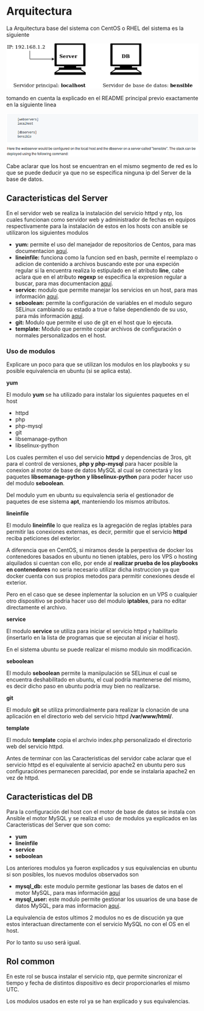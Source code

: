 # Arquitectura #

La Arquitectura base del sistema con CentOS o RHEL del sistema es la siguiente

![alt-text](/img/structure.png)

tomando en cuenta la explicado en el README principal previo exactamente en la siguiente linea

![alt-text](/img/Prev_README.png)

Cabe aclarar que los host se encuentran en el mismo segmento de red es lo que se puede deducir ya que no se especifica ninguna ip del Server de la base de datos.

## Caracteristicas del Server ##

En el servidor web se realiza la instalación del servicio httpd y ntp, los cuales funcionan como servidor web y administrador de fechas en equipos respectivamente para la instalación de estos en los hosts con ansible se utilizaron los siguientes modulos

- **yum:** permite el uso del manejador de repositorios de Centos, para mas documentacion [aquí](http://docs.ansible.com/ansible/latest/yum_module.html).
- **lineinfile:** funciona como la funcion sed en bash, permite el reemplazo o adicion de contenido a archivos buscando este por una expeción regular si la encuentra realiza lo estipulado en el atributo **line**, cabe aclara que en el atributo **regexp** se especifica la expresion regular a buscar, para mas documentacion [aquí](http://docs.ansible.com/ansible/latest/lineinfile_module.html).
- **service:** modulo que permite manejar los servicios en un host, para mas información [aquí](http://docs.ansible.com/ansible/latest/service_module.html).
- **seboolean:** permite la configuración de variables en el modulo seguro SELinux cambiando su estado a true o false dependiendo de su uso, para más información [aquí](http://docs.ansible.com/ansible/latest/seboolean_module.html).
- **git:** Modulo que permite el uso de git en el host que lo ejecuta.
- **template:** Modulo que permite copiar archivos de configuración o normales personalizados en el host.

### Uso de modulos ###

Explicare un poco para que se utilizan los modulos en los playbooks y su posible equivalencia en ubuntu (si se aplica esta).

**yum**

El modulo **yum** se ha utilizado para instalar los siguientes paquetes en el host

- httpd
- php
- php-mysql
- git
- libsemanage-python
- libselinux-python

Los cuales permiten el uso del servicio **httpd** y dependencias de 3ros, git para el control de versiones, **php y php-mysql** para hacer posible la conexion al motor de base de datos MySQL al cual se conectará y los paquetes **libsemanage-python y libselinux-python** para poder hacer uso del modulo **seboolean**.

Del modulo yum en ubuntu su equivalencia seria el gestionador de paquetes de ese sistema **apt**, manteniendo los mismos atributos.

**lineinfile**

El modulo **lineinfile** lo que realiza es la agregación de reglas iptables para permitir las conexiones externas, es decir, permitir que el servicio **httpd** reciba peticiones del exterior.

A diferencia que en CentOS, si miramos desde la perpestiva de docker los contenedores basados en ubuntu no tienen iptables, pero los VPS o hosting alquilados si cuentan con ello, por ende al **realizar prueba de los playbooks en contenedores** no seria necesario utilizar dicha instruccion ya que docker cuenta con sus propios metodos para permitir conexiones desde el exterior.

Pero en el caso que se desee inplementar la solucion en un VPS o cualquier otro dispositivo se podria hacer uso del modulo **iptables**, para no editar directamente el archivo.

**service**

El modulo **service** se utiliza para iniciar el servicio httpd y habilitarlo (insertarlo en la lista de programas que se ejecutan al iniciar el host).

En el sistema ubuntu se puede realizar el mismo modulo sin modificación.

**seboolean**

El modulo **seboolean** permite la maniipulación se SELinux el cual se encuentra deshabilitado en ubuntu, el cual podría mantenerse del mismo, es decir dicho paso en ubuntu podría muy bien no realizarse.

**git**

El modulo **git** se utiliza primordialmente para realizar la clonación de una aplicación en el directorio web del servicio httpd **/var/www/html/**.

**template**

El modulo **template** copia el archvio index.php personalizado el directorio web del servicio httpd.

Antes de terminar con las Caracteristicas del servidor cabe aclarar que el servicio httpd es el equivalente al servicio apache2 en ubuntu pero sus configuraciónes permanecen parecidad, por ende se instalaria apache2 en vez de httpd.


## Caracteristicas del DB ##

Para la configuración del host con el motor de base de datos se instala con Ansible el motor MySQL y se realiza el uso de modulos ya explicados en las Caracteristicas del Server que son como:

- **yum**
- **lineinfile**
- **service**
- **seboolean**

Los anteriores modulos ya fueron explicados y sus equivalencias en ubuntu si son posibles, los nuevos modulos observados son

- **mysql_db:** este modulo permite gestionar las bases de datos en el motor MySQL, para mas información [aquí](http://docs.ansible.com/ansible/latest/mysql_db_module.html)
- **mysql_user:** este modulo permite gestionar los usuarios de una base de datos MySQL, para mas informacion [aquí](http://docs.ansible.com/ansible/latest/mysql_user_module.html).

La equivalencia de estos ultimos 2 modulos no es de discución ya que estos interactuan directamente con el servicio MySQL no con el OS en el host.

Por lo tanto su uso será igual.

## Rol common ##

En este rol se busca instalar el servicio ntp, que permite sincronizar el tiempo y fecha de distintos dispositivo es decir proporcionarles el mismo UTC.

Los modulos usados en este rol ya se han explicado y sus equivalencias.
